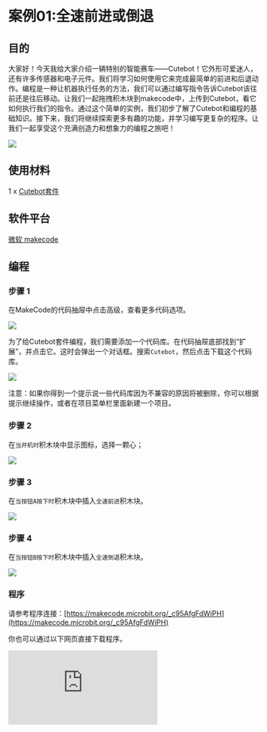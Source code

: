 ﻿---
sidebar_position: 4
sidebar_label: 全速前进或倒退
---

# 案例01:全速前进或倒退

## 目的

大家好！今天我给大家介绍一辆特别的智能赛车——Cutebot！它外形可爱迷人，还有许多传感器和电子元件。我们将学习如何使用它来完成最简单的前进和后退动作。编程是一种让机器执行任务的方法，我们可以通过编写指令告诉Cutebot该往前还是往后移动。让我们一起拖拽积木块到makecode中，上传到Cutebot，看它如何执行我们的指令。通过这个简单的实例，我们初步了解了Cutebot和编程的基础知识。接下来，我们将继续探索更多有趣的功能，并学习编写更复杂的程序。让我们一起享受这个充满创造力和想象力的编程之旅吧！

![](https://wiki-media-ef.oss-cn-hongkong.aliyuncs.com//images/cutebot-case-01-01.png)

## 使用材料

1 x [Cutebot套件](https://item.taobao.com/item.htm?spm=a1z10.3-c-s.w4002-18602834180.23.78b86655ZP5Yg8&id=598365555295)

## 软件平台

[微软 makecode](https://makecode.microbit.org/#)

## 编程

### 步骤 1

在MakeCode的代码抽屉中点击高级，查看更多代码选项。

![](https://wiki-media-ef.oss-cn-hongkong.aliyuncs.com//images/cutebot-pk-1.png)

为了给Cutebot套件编程，我们需要添加一个代码库。在代码抽屉底部找到“扩展”，并点击它。这时会弹出一个对话框。搜索`Cutebot`，然后点击下载这个代码库。

![](https://wiki-media-ef.oss-cn-hongkong.aliyuncs.com//images/cutebot-pk-11.png)

注意：如果你得到一个提示说一些代码库因为不兼容的原因将被删除，你可以根据提示继续操作，或者在项目菜单栏里面新建一个项目。

### 步骤 2

在`当开机时`积木块中显示图标，选择一颗心；

![](https://wiki-media-ef.oss-cn-hongkong.aliyuncs.com//images/case_01_01.png)

### 步骤 3

在`当按钮A按下时`积木块中插入`全速前进`积木块。

![](https://wiki-media-ef.oss-cn-hongkong.aliyuncs.com//images/case_01_02.png)


### 步骤 4

在`当按钮B按下时`积木块中插入`全速倒退`积木块。

![](https://wiki-media-ef.oss-cn-hongkong.aliyuncs.com//images/case_01_03.png)

### 程序

请参考程序连接：[https://makecode.microbit.org/_c95AfgFdWiPH](https://makecode.microbit.org/_c95AfgFdWiPH)

你也可以通过以下网页直接下载程序。

<div
    style={{
        position: 'relative',
        paddingBottom: '60%',
        overflow: 'hidden',
    }}
>
    <iframe
        src="https://makecode.microbit.org/_c95AfgFdWiPH"
        frameborder="0"
        sandbox="allow-popups allow-forms allow-scripts allow-same-origin"
        style={{
            position: 'absolute',
            width: '100%',
            height: '100%',
        }}
    />
</div>
---

## 结论

当按钮A按下时，小车全速前进。

当按钮B按下时，小车全速后退。

![](https://wiki-media-ef.oss-cn-hongkong.aliyuncs.com//images/cutebot-case-01.gif)

## 思考

当你按下按钮A，让小车停下，如何编写代码？

## 常见问题

## 相关阅读
